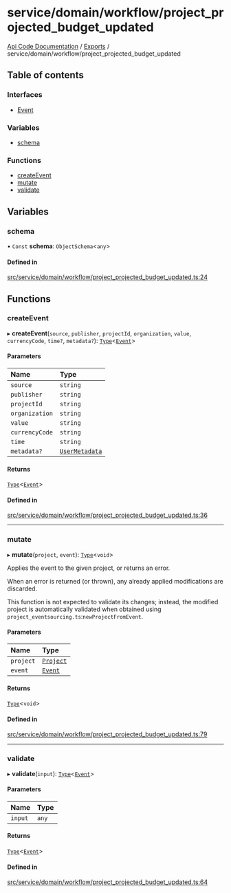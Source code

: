 # service/domain/workflow/project\_projected\_budget\_updated
 
[Api Code Documentation](../README.md) / [Exports](../modules.md) / service/domain/workflow/project\_projected\_budget\_updated

## Table of contents

### Interfaces

- [Event](../interfaces/service_domain_workflow_project_projected_budget_updated.Event.md)

### Variables

- [schema](service_domain_workflow_project_projected_budget_updated.md#schema)

### Functions

- [createEvent](service_domain_workflow_project_projected_budget_updated.md#createevent)
- [mutate](service_domain_workflow_project_projected_budget_updated.md#mutate)
- [validate](service_domain_workflow_project_projected_budget_updated.md#validate)

## Variables

### schema

• `Const` **schema**: `ObjectSchema`\<`any`\>

#### Defined in

[src/service/domain/workflow/project_projected_budget_updated.ts:24](https://github.com/openkfw/TruBudget/blob/40b449a/api/src/service/domain/workflow/project_projected_budget_updated.ts#L24)

## Functions

### createEvent

▸ **createEvent**(`source`, `publisher`, `projectId`, `organization`, `value`, `currencyCode`, `time?`, `metadata?`): [`Type`](result.md#type)\<[`Event`](../interfaces/service_domain_workflow_project_projected_budget_updated.Event.md)\>

#### Parameters

| Name | Type |
| :------ | :------ |
| `source` | `string` |
| `publisher` | `string` |
| `projectId` | `string` |
| `organization` | `string` |
| `value` | `string` |
| `currencyCode` | `string` |
| `time` | `string` |
| `metadata?` | [`UserMetadata`](service_domain_metadata.md#usermetadata) |

#### Returns

[`Type`](result.md#type)\<[`Event`](../interfaces/service_domain_workflow_project_projected_budget_updated.Event.md)\>

#### Defined in

[src/service/domain/workflow/project_projected_budget_updated.ts:36](https://github.com/openkfw/TruBudget/blob/40b449a/api/src/service/domain/workflow/project_projected_budget_updated.ts#L36)

___

### mutate

▸ **mutate**(`project`, `event`): [`Type`](result.md#type)\<`void`\>

Applies the event to the given project, or returns an error.

When an error is returned (or thrown), any already applied modifications are
discarded.

This function is not expected to validate its changes; instead, the modified project
is automatically validated when obtained using
`project_eventsourcing.ts`:`newProjectFromEvent`.

#### Parameters

| Name | Type |
| :------ | :------ |
| `project` | [`Project`](../interfaces/service_domain_workflow_project.Project.md) |
| `event` | [`Event`](../interfaces/service_domain_workflow_project_projected_budget_updated.Event.md) |

#### Returns

[`Type`](result.md#type)\<`void`\>

#### Defined in

[src/service/domain/workflow/project_projected_budget_updated.ts:79](https://github.com/openkfw/TruBudget/blob/40b449a/api/src/service/domain/workflow/project_projected_budget_updated.ts#L79)

___

### validate

▸ **validate**(`input`): [`Type`](result.md#type)\<[`Event`](../interfaces/service_domain_workflow_project_projected_budget_updated.Event.md)\>

#### Parameters

| Name | Type |
| :------ | :------ |
| `input` | `any` |

#### Returns

[`Type`](result.md#type)\<[`Event`](../interfaces/service_domain_workflow_project_projected_budget_updated.Event.md)\>

#### Defined in

[src/service/domain/workflow/project_projected_budget_updated.ts:64](https://github.com/openkfw/TruBudget/blob/40b449a/api/src/service/domain/workflow/project_projected_budget_updated.ts#L64)
